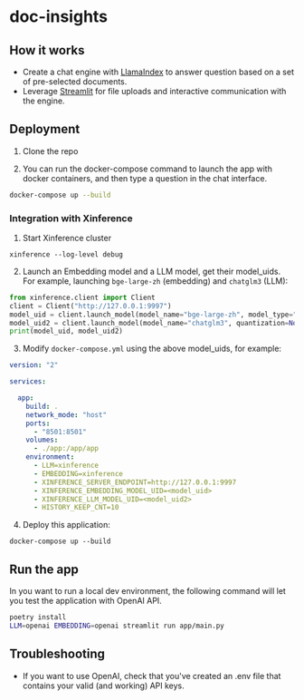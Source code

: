 # doc-insights
## How it works

- Create a chat engine with [LlamaIndex](https://www.llamaindex.ai/) to answer question based on a set of pre-selected documents.
- Leverage [Streamlit](https://streamlit.io/) for file uploads and interactive communication with the engine.

## Deployment

1. Clone the repo

2. You can run the docker-compose command to launch the app with docker containers, and then type a question in the chat interface.

```bash
docker-compose up --build
```

### Integration with Xinference
1. Start Xinference cluster
```shell
xinference --log-level debug
```

2. Launch an Embedding model and a LLM model, get their model_uids. For example, 
launching ``bge-large-zh`` (embedding) and ``chatglm3`` (LLM):
```python
from xinference.client import Client
client = Client("http://127.0.0.1:9997")
model_uid = client.launch_model(model_name="bge-large-zh", model_type="embedding")
model_uid2 = client.launch_model(model_name="chatglm3", quantization=None, model_format='pytorch', model_size_in_billions=6)
print(model_uid, model_uid2)
```

3. Modify ``docker-compose.yml`` using the above model_uids, for example:
```yaml
version: "2"

services:

  app:
    build: .
    network_mode: "host"
    ports:
      - "8501:8501"
    volumes:
      - ./app:/app/app
    environment:
      - LLM=xinference
      - EMBEDDING=xinference
      - XINFERENCE_SERVER_ENDPOINT=http://127.0.0.1:9997
      - XINFERENCE_EMBEDDING_MODEL_UID=<model_uid>
      - XINFERENCE_LLM_MODEL_UID=<model_uid2>
      - HISTORY_KEEP_CNT=10
```

4. Deploy this application:
```shell
docker-compose up --build
```

## Run the app

In you want to run a local dev environment, the following command will let you test the application with OpenAI API.

```bash
poetry install
LLM=openai EMBEDDING=openai streamlit run app/main.py
```

## Troubleshooting

* If you want to use OpenAI, check that you've created an .env file that contains your valid (and working) API keys.

